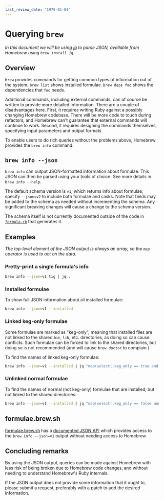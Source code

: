 ```yaml
---
last_review_date: "1970-01-01"
---
```


# Querying `brew`

_In this document we will be using [jq](https://stedolan.github.io/jq/) to parse JSON, available from Homebrew using `brew install jq`._

## Overview

`brew` provides commands for getting common types of information out of the system. `brew list` shows installed formulae. `brew deps foo` shows the dependencies that `foo` needs.

Additional commands, including external commands, can of course be written to provide more detailed information. There are a couple of disadvantages here. First, it requires writing Ruby against a possibly changing Homebrew codebase. There will be more code to touch during refactors, and Homebrew can't guarantee that external commands will continue to work. Second, it requires designing the commands themselves, specifying input parameters and output formats.

To enable users to do rich queries without the problems above, Homebrew provides the `brew info` command.

## `brew info --json`

`brew info` can output JSON-formatted information about formulae. This JSON can then be parsed using your tools of choice. See more details in `brew info --help`.

The default schema version is `v1`, which returns info about formulae; specify `--json=v2` to include both formulae and casks. Note that fields may be added to the schema as needed without incrementing the schema. Any significant breaking changes will cause a change to the schema version.

The schema itself is not currently documented outside of the code in [`formula.rb`](https://github.com/Homebrew/brew/blob/2e6b6ab3a20da503ba2a22a37fdd6bd936d818ed/Library/Homebrew/formula.rb#L1922-L2017) that generates it.

## Examples

_The top-level element of the JSON output is always an array, so the `map` operator is used to act on the data._

### Pretty-print a single formula's info

```sh
brew info --json=v1 tig | jq .
```

### Installed formulae

To show full JSON information about all installed formulae:

```sh
brew info --json=v1 --installed
```

### Linked keg-only formulae

Some formulae are marked as "keg-only", meaning that installed files are not linked to the shared `bin`, `lib`, etc. directories, as doing so can cause conflicts. Such formulae can be forced to link to the shared directories, but doing so is not recommended (and will cause `brew doctor` to complain.)

To find the names of linked keg-only formulae:

```sh
brew info --json=v1 --installed | jq "map(select(.keg_only == true and .linked_keg != null) | .name)"
```

### Unlinked normal formulae

To find the names of normal (not keg-only) formulae that are installed, but not linked to the shared directories:

```sh
brew info --json=v1 --installed | jq "map(select(.keg_only == false and .linked_keg == null) | .name)"
```

## formulae.brew.sh

[formulae.brew.sh](https://formulae.brew.sh) has a [documented JSON API](https://formulae.brew.sh/docs/api/) which provides access to the `brew info --json=v1` output without needing access to Homebrew.

## Concluding remarks

By using the JSON output, queries can be made against Homebrew with less risk of being broken due to Homebrew code changes, and without needing to understand Homebrew's Ruby internals.

If the JSON output does not provide some information that it ought to, please submit a request, preferably with a patch to add the desired information.
